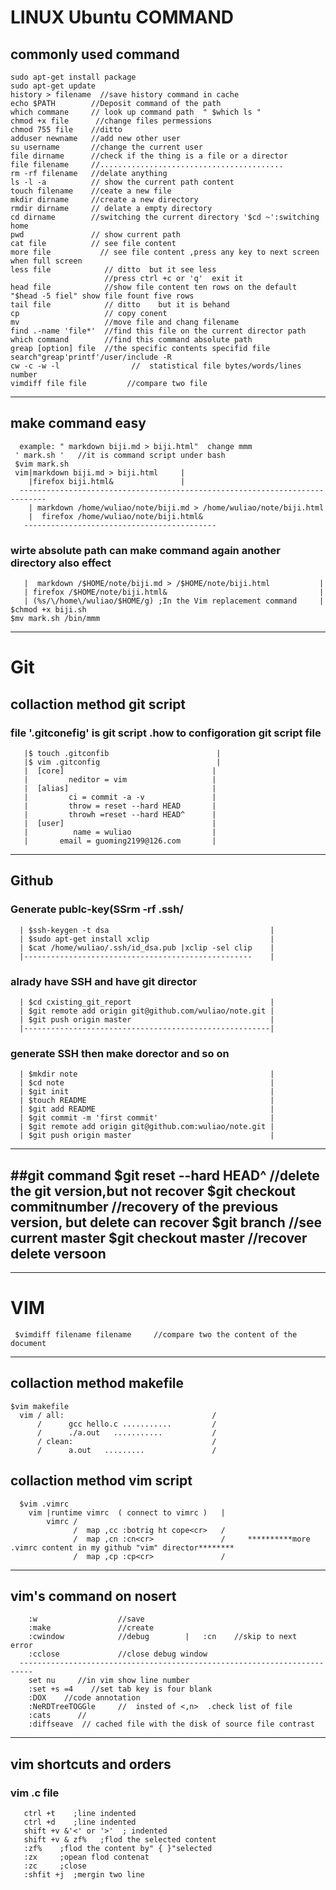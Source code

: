 # LINUX Ubuntu COMMAND

## commonly  used command
    sudo apt-get install package
    sudo apt-get update
    history > filename  //save history command in cache
    echo $PATH        //Deposit command of the path
    which commane     // look up command path  " $which ls "
    chmod +x file      //change files permessions
    chmod 755 file    //ditto
    adduser newname   //add new other user
    su username       //change the current user
    file dirname      //check if the thing is a file or a director
    file filename     //.........................................
    rm -rf filename   //delate anything
    ls -l -a          // show the current path content
    touch filename    //ceate a new file 
    mkdir dirname     //create a new directory
    rmdir dirname     // delate a empty directory
    cd dirname        //switching the current directory '$cd ~':switching home
    pwd               // show current path
    cat file          // see file content
    more file           // see file content ,press any key to next screen when full screen
    less file            // ditto  but it see less
                         //press ctrl +c or 'q'  exit it
    head file            //show file content ten rows on the default "$head -5 fiel" show file fount five rows
    tail file            // ditto    but it is behand 
    cp                   // copy conent
    mv                   //move file and chang filename
    find .-name 'file*'  //find this file on the current director path
    which command        //find this command absolute path 
    greap [option] file  //the specific contents specifid file search"greap'printf'/user/include -R
    cw -c -w -l                //  statistical file bytes/words/lines number
    vimdiff file file         //compare two file
    
    

-------------------------------------------------------------------------------
##   make command easy
      example: " markdown biji.md > biji.html"  change mmm 
     ' mark.sh '   //it is command script under bash 
     $vim mark.sh  
     vim|markdown biji.md > biji.html     |
        |firefox biji.html&               |
      ----------------------------------------------------------------------------  
        | markdown /home/wuliao/note/biji.md > /home/wuliao/note/biji.html
        |  firefox /home/wuliao/note/biji.html&     
       -------------------------------------------
###  wirte absolute path can make command again another directory also effect
       |  markdown /$HOME/note/biji.md > /$HOME/note/biji.html           |
       | firefox /$HOME/note/biji.html&                                  |   
       | (%s/\/home\/wuliao/$HOME/g) ;In the Vim replacement command     |   
    $chmod +x biji.sh
    $mv mark.sh /bin/mmm
    
---------------------------------------------------------------------------------------------------------------------------------------------------------------
# Git

## collaction method git script
###   file '.gitconefig' is git script .how to configoration git script file
       |$ touch .gitconfib                        |
       |$ vim .gitconfig                          |
       |  [core]                                 |
       |         neditor = vim                   |
       |  [alias]                                |
       |         ci = commit -a -v               |
       |         throw = reset --hard HEAD       |
       |         throwh =reset --hard HEAD^      |  
       |  [user]                                 |                    
       |          name = wuliao                  |
       |       email = guoming2199@126.com       |

----------------------------------------------------------------------------
## Github
###    Generate publc-key(SSrm -rf .ssh/
      | $ssh-keygen -t dsa                                    |
      | $sudo apt-get install xclip                           |
      | $cat /home/wuliao/.ssh/id_dsa.pub |xclip -sel clip    |
      |---------------------------------------------------    |
###   alrady have SSH and have git director
      | $cd cxisting_git_report                               |
      | $git remote add origin git@github.com/wuliao/note.git |
      | $git push origin master                               |
      |-------------------------------------------------------|
###   generate SSH  then make dorector and so on 
      | $mkdir note                                           |
      | $cd note                                              |
      | $git init                                             |
      | $touch README                                         |
      | $git add README                                       |
      | $git commit -m 'first commit'                         |  
      | $git remote add origin git@github.com:wuliao/note.git |
      | $git push origin master                               |

-------------------------------------------------------------------------------
##git command
    $git reset --hard HEAD^      //delete the git version,but not recover 
    $git checkout commitnumber   //recovery of the previous version, but delete can recover
    $git branch     //see current master
    $git checkout master     //recover delete versoon 
-----------------------------------------------------------------------


-------------------------------------------------------------------------------------------------------------------------------------------------------------
# VIM

  
     $vimdiff filename filename     //compare two the content of the document
------------------------------------------------------------------------------------------------------------------------ 
## collaction method makefile  
    $vim makefile
      vim / all:                                 /
          /      gcc hello.c ...........         /
          /      ./a.out   ...........           /  
          / clean:                               /    
          /      a.out   .........               /  
  
## collaction method vim script 
      $vim .vimrc                        
        vim |runtime vimrc  ( connect to vimrc )   |
            vimrc /   
                  /  map ,cc :botrig ht cope<cr>   /
                  /  map ,cn :cn<cr>               /     **********more .vimrc content in my github "vim" director********                                     
                  /  map ,cp :cp<cr>               /

--------------------------------------------------------------------------------------------------------------------
## vim's command on nosert 
        :w                  //save
        :make               //create 
        :cwindow            //debug        |   :cn    //skip to next  error
        :cclose             //close debug window
      -------------------------------------------------------------------------
        set nu     //in vim show line number 
        :set +s =4    //set tab key is four blank
        :DOX    //code annotation
        :NeRDTreeTOGGle     //  insted of <,n>  .check list of file
        :cats      //
        :diffseave  // cached file with the disk of source file contrast
------------------------------------------------------------------------------------------------------------------
## vim shortcuts and orders
###     vim .c  file        
       ctrl +t    ;line indented
       ctrl +d    ;line indented
       shift +v &'<' or '>'  ; indented
       shift +v & zf%   ;flod the selected content
       :zf%    ;flod the content by" { }"selected
       :zx     ;opean flod contenat
       :zc     ;close 
       :shfit +j  ;mergin two line

